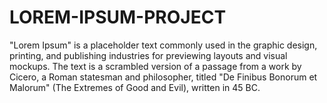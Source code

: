 # LOREM-IPSUM-PROJECT
"Lorem Ipsum" is a placeholder text commonly used in the graphic design, printing, and publishing industries for previewing layouts and visual mockups. The text is a scrambled version of a passage from a work by Cicero, a Roman statesman and philosopher, titled "De Finibus Bonorum et Malorum" (The Extremes of Good and Evil), written in 45 BC.
